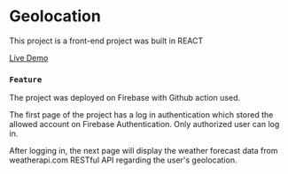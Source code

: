 # Geolocation

This project is a front-end project was built in REACT

[Live Demo](https://react-geolocation-project-01.web.app/)

### `Feature`

The project was deployed on Firebase with Github action used.

The first page of the project has a log in authentication which stored the allowed account on Firebase Authentication. Only authorized user can log in.

After logging in, the next page will display the weather forecast data from weatherapi.com RESTful API regarding the user's geolocation.
